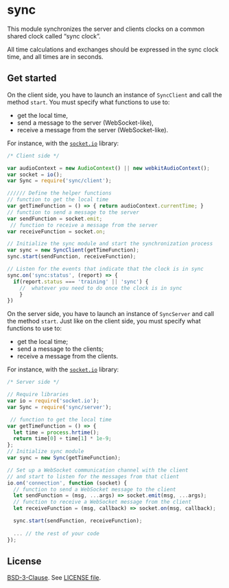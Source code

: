 # sync

This module synchronizes the server and clients clocks on a common shared clock called “sync clock”.

All time calculations and exchanges should be expressed in the sync clock time, and all times are in seconds.

## Get started

On the client side, you have to launch an instance of `SyncClient` and call the method `start`. You must specify what functions to use to:

- get the local time,
- send a message to the server (WebSocket-like),
- receive a message from the server (WebSocket-like).

For instance, with the [`socket.io`](https://github.com/Automattic/socket.io) library:

```javascript
/* Client side */

var audioContext = new AudioContext() || new webkitAudioContext();
var socket = io();
var Sync = require('sync/client');

////// Define the helper functions
// function to get the local time
var getTimeFunction = () => { return audioContext.currentTime; }
// function to send a message to the server
var sendFunction = socket.emit;
 // function to receive a message from the server
var receiveFunction = socket.on;

// Initialize the sync module and start the synchronization process
var sync = new SyncClient(getTimeFunction);
sync.start(sendFunction, receiveFunction);

// Listen for the events that indicate that the clock is in sync
sync.on('sync:status', (report) => {
  if(report.status === 'training' || 'sync') {
    //  whatever you need to do once the clock is in sync
    }
})
```

On the server side, you have to launch an instance of `SyncServer` and call the method `start`. Just like on the client side, you must specify what functions to use to:

- get the local time;
- send a message to the clients;
- receive a message from the clients.

For instance, with the [`socket.io`](https://github.com/Automattic/socket.io) library:

```javascript
/* Server side */

// Require libraries
var io = require('socket.io');
var Sync = require('sync/server');

 // function to get the local time
var getTimeFunction = () => {
  let time = process.hrtime();
  return time[0] + time[1] * 1e-9;
};
// Initialize sync module
var sync = new Sync(getTimeFunction);

// Set up a WebSocket communication channel with the client
// and start to listen for the messages from that client
io.on('connection', function (socket) {
  // function to send a WebSocket message to the client
  let sendFunction = (msg, ...args) => socket.emit(msg, ...args);
  // function to receive a WebSocket message from the client
  let receiveFunction = (msg, callback) => socket.on(msg, callback);

  sync.start(sendFunction, receiveFunction);
  
  ... // the rest of your code
});
```

## License

[BSD-3-Clause](https://opensource.org/licenses/BSD-3-Clause). See [LICENSE file](LICENSE).